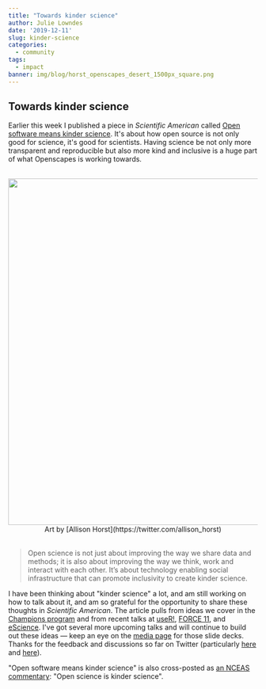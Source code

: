 ```yaml
---
title: "Towards kinder science"
author: Julie Lowndes
date: '2019-12-11'
slug: kinder-science
categories:
  - community
tags:
  - impact
banner: img/blog/horst_openscapes_desert_1500px_square.png
---
```


## Towards kinder science

Earlier this week I published a piece in *Scientific American* called [Open software means kinder science](https://blogs.scientificamerican.com/observations/open-software-means-kinder-science/). 
It's about how open source is not only good for science, it's good for scientists. Having science be not only more transparent and reproducible but also more kind and inclusive is a huge part of what Openscapes is working towards. 

<br> 
<center>
  <a><img src="/img/horst_openscapes_desert_1500px.png" width="700px"></a>
  <figcaption>Art by [Allison Horst](https://twitter.com/allison_horst)</figcaption>
</center>  

<br>

> Open science is not just about improving the way we share data and methods; it is also about improving the way we think, work and interact with each other. It’s about technology enabling social infrastructure that can promote inclusivity to create kinder science. 


I have been thinking about "kinder science" a lot, and am still working on how to talk about it, and am so grateful for the opportunity to share these thoughts in *Scientific American*. The article pulls from ideas we cover in the [Champions program](/champions) and from recent talks at
[useR!](/blog/2019/08/22/user-keynote/), [FORCE 11](https://zenodo.org/record/3497306#.Xbs3WSV7nOQ), and [eScience](https://openscapes.github.io/slides/betterscience/escience#1). I've got several more upcoming talks and will continue to build out these ideas — keep an eye on the [media page](/media) for those slide decks. Thanks for the feedback and discussions so far on Twitter (particularly [here](https://twitter.com/juliesquid/status/1204460342333468672) and [here](https://twitter.com/nceas/status/1204446929981063169)).

"Open software means kinder science" is also cross-posted as [an NCEAS commentary](https://www.nceas.ucsb.edu/news/open-science-kinder-science): "Open science is kinder science". 



<!---

This is really important, because working with data all day without being trained and supported isa demoralizing and lonely experience, that means scientists spend a good chunk of time feeling deflated and isolated. That is not how science is supposed to be, how innovation is supposed to happen! 

Open software can bring people together and make them feel empowered

This is why I love the storytelling with Star Wars that were part of [my useR! keynote](/blog/2019/08/22/user-keynote/) this summer — we can emphasize with how Luke Skywalker feels when he has crashed his plane on Degabah. And we understand how empowered he feels when he learns the Force. 

Epathizing with scientists is a critical part of the open science movement. 

I've been feeling and thinking about kinder science a lot but have only recently gotten bolder saying this out loud, because it can sound a bit strange. But I've found — from my own lived experience and through teaching and mentoring others — that an important step to participating in open science is to . And that's about how it makes people feel as a human being as well as what it enables them to do. And how it can make them feel is awesome. 
 
But it's something I've started feeling more confident talking about, having spent time not only with the #rstats communities but also with open communities like Mozilla and FORCE. And it comes down to this: People get jazzed about open data science when we we talk about how awesome and empowering it makes you feel. 



includes some things I've been thinking about and have started including in presentations: 

Open science is not just about improving the way we share data and methods; it is also about improving the way we think, work and interact with each other. It’s about technology enabling social infrastructure that can promote inclusivity to create kinder science. 

Kindness : getting bolder

Kicking  a lot of these ideas around for awhile. 

demoralizing and lonely analyses don't make for happy and innovative scientists

--->

<br> 


